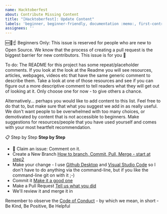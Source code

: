 ```yaml
---
name: Hacktoberfest
about: Contribute Missing Content
title: "[Hacktoberfest]: Update Content"
labels: 'beginner, beginner-friendly, documentation :memo:, first-contribution, good first issue, hacktoberfest :children_crossing:, help wanted :hand:, up-for-grabs'
assignees: ''
---
```


🆕🐥☝ Beginners Only:
This issue is reserved for people who are new to Open Source. We know that the process of creating a pull request is the biggest barrier for new contributors. This issue is for you 💝

To do:
The README for this project has some repeat/placeholder comments. If you look at the look at the Readme you will see resources, articles, webpages, videos etc that have the same generic comment to describe them. Take a look at one of those resources and see if you can figure out a more descriptive comment to tell readers what they will get out of looking at it. Only choose one for now - to give others a chance.

Alternatively... perhaps you would like to add content to this list. Feel free to do that to, but make sure that what you suggest we add in as really useful. We don't want people to be overwhelmed with too many choices, or demotivated by content that is not accessible to beginners. Make suggestions for resources/people that you have used yourself and comes with your most heartfelt recommendation.

📋 Step by Step
**Step by Step**
* 🙋 Claim an issue: Comment on it.
* Create a New Branch [How to branch, Commit, Pull, Merge - start at step2](https://guides.github.com/activities/hello-world/)
* Make your change - I use [Github Desktop](https://desktop.github.com/) and [Visual Studio Code](https://code.visualstudio.com/) so I don't have to do anything via the command-line, but if you like the command-line git on with it ;-)
* Commit it [Make it a good one](https://dev.to/chrissiemhrk/git-commit-message-5e21)
* Make a Pull Request [Tell us what you did](https://github.blog/2015-01-21-how-to-write-the-perfect-pull-request/)
* We'll review it and merge it in

Remember to observe the [Code of Conduct](https://github.com/msandfor/10-Easy-Steps/blob/master/code_of_conduct.md) - by which we mean, in short - Be Kind, Be Positive, Be Helpful
